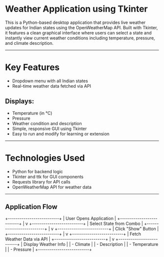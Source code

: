 # Weather Application using Tkinter
This is a Python-based desktop application that provides live weather updates for Indian states using the OpenWeatherMap API. Built with Tkinter, it features a clean graphical interface 
where users can select a state and instantly view current weather conditions including temperature, pressure, and climate description.

------------------------------------------------------------------------------------------------------------------------------------------------------------------------------------
# Key Features
- Dropdown menu with all Indian states
- Real-time weather data fetched via API
## Displays:
-  Temperature (in °C)
-  Pressure
-  Weather condition and description
- Simple, responsive GUI using Tkinter
- Easy to run and modify for learning or extension
------------------------------------------------------------------------------------------------------------------------------------------------------------------------------------------
# Technologies Used
- Python for backend logic
- Tkinter and ttk for GUI components
- Requests library for API calls
- OpenWeatherMap API for weather data
--------------------------------------------------------------------------------------------------------------------------------------------------------------------------------------------
## Application Flow

+--------------------------+
|  User Opens Application  |
+--------------------------+
           |
           v
+--------------------------+
| Select State from Combo |
+--------------------------+
           |
           v
+--------------------------+
| Click "Show" Button      |
+--------------------------+
           |
           v
+--------------------------+
| Fetch Weather Data via API |
+--------------------------+
           |
           v
+--------------------------+
| Display Weather Info      |
| - Climate                 |
| - Description             |
| - Temperature             |
| - Pressure                |
+--------------------------+






